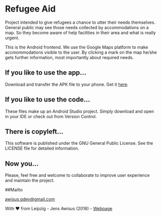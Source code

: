 # Refugee Aid
Project intended to give refugees a chance to utter their needs themselves.
General public may see those needs collected by accommodations on a map.
So they become aware of help facilities in their area and what is really urgent.

This is the Android frontend.
We use the Google Maps platform to make accmommodations visible to the user.
By clicking a mark on the map he/she gets further information, most importantly about required needs.

## If you like to use the app...
Download and transfer the APK file to your phone. Get it [here].

## If you like to use the code...
These files make up an Android Studio project. Simply download and open in your IDE or check out from Version Control.

## There is copyleft...
This software is published under the GNU General Public License.
See the LICENSE file for detailed information.

## Now you...
Please, feel free and welcome to collaborate to improve user experience and maintain the project.

##Mailto

awisus.gdev@gmail.com

With &hearts; from Leipzig - Jens Awisus (2016) - [Webpage]

[here]: https://github.com/awisus/Refugee-Aid/releases
[Webpage]: http://refugee-aid.de/
